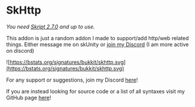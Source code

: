 # **SkHttp**


*You need *[*Skript 2.7.0*](https://github.com/SkriptLang/Skript)* and up to use.*


This addon is just a random addon I made to support/add http/web related things. Either message me on skUnity or [join my Discord]('https://discord.gg/66DF7pMdnp') (I am more active on discord)

![https://bstats.org/signatures/bukkit/skhttp.svg](https://bstats.org/signatures/bukkit/skhttp.svg)

For any support or suggestions, join my Discord [here]('https://discord.gg/66DF7pMdnp')!

If you are instead looking for source code or a list of all syntaxes visit my GitHub page [here]('https://github.com/aabssmc/SkHttp')!

